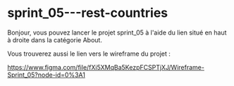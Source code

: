 # sprint_05---rest-countries

Bonjour, vous pouvez lancer le projet sprint_05 à l'aide du lien situé en haut à droite dans la catégorie About.

Vous trouverez aussi le lien vers le wireframe du projet :

https://www.figma.com/file/fXi5XMqBa5KezpFCSPTjXJ/Wireframe-Sprint_05?node-id=0%3A1
